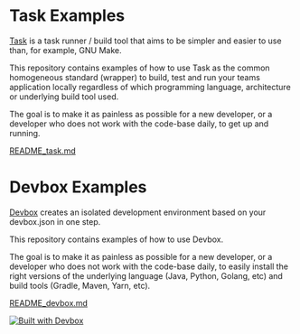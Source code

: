 # Task Examples

[Task](https://taskfile.dev/) is a task runner / build tool that aims to be simpler and easier to use than, for example, GNU Make.

This repository contains examples of how to use Task as the common homogeneous standard (wrapper) to build, test and run 
your teams application locally regardless of which programming language, architecture or underlying build tool used.

The goal is to make it as painless as possible for a new developer, or a developer who does not work with the code-base daily, to get up and running.

[README_task.md](README_task.md)

# Devbox Examples

[Devbox](https://www.jetify.com/devbox) creates an isolated development environment based on your devbox.json in one step.

This repository contains examples of how to use Devbox.

The goal is to make it as painless as possible for a new developer, or a developer who does not work with the code-base daily, to easily install the right versions of the underlying language (Java, Python, Golang, etc) and build tools (Gradle, Maven, Yarn, etc).

[README_devbox.md](README_devbox.md)

[![Built with Devbox](https://jetpack.io/img/devbox/shield_moon.svg)](https://jetpack.io/devbox/docs/contributor-quickstart/)








